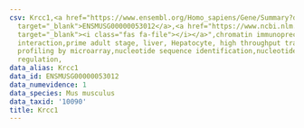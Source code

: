 ```yaml
---
csv: Krcc1,<a href="https://www.ensembl.org/Homo_sapiens/Gene/Summary?db=core;g=ENSMUSG00000053012"
  target="_blank">ENSMUSG00000053012</a>,<a href="https://www.ncbi.nlm.nih.gov/pubmed/23834426"
  target="_blank"><i class="fas fa-file"></i></a>",chromatin immunoprecipitation assay,direct
  interaction,prime adult stage, liver, Hepatocyte, high throughput transcription
  profiling by microarray,nucleotide sequence identification,nucleotide sequence identification,transcriptional
  regulation,
data_alias: Krcc1
data_id: ENSMUSG00000053012
data_numevidence: 1
data_species: Mus musculus
data_taxid: '10090'
title: Krcc1
---
```

